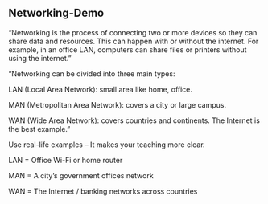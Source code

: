  ## Networking-Demo

“Networking is the process of connecting two or more devices so they can share data and resources. 
This can happen with or without the internet. For example, in an office LAN, computers can share files or printers without using the internet.”
 
  “Networking can be divided into three main types:

LAN (Local Area Network): small area like home, office.

MAN (Metropolitan Area Network): covers a city or large campus.

WAN (Wide Area Network): covers countries and continents. The Internet is the best example.”

Use real-life examples – It makes your teaching more clear.

LAN = Office Wi-Fi or home router

MAN = A city’s government offices network

WAN = The Internet / banking networks across countries
